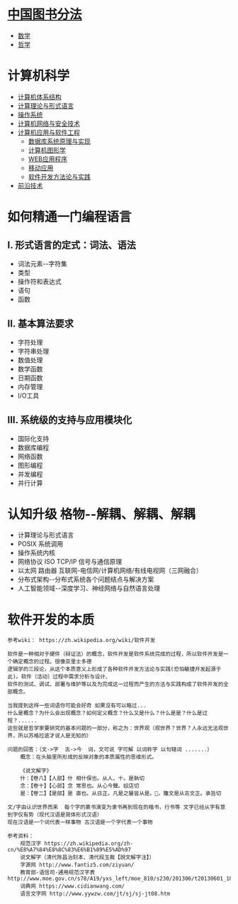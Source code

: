 # [中国图书分法](https://zh.wikipedia.org/zh-cn/%E4%B8%AD%E6%96%87%E5%9C%96%E6%9B%B8%E5%88%86%E9%A1%9E%E6%B3%95#10%E5%80%8B%E5%A4%A7%E5%88%86%E9%A1%9E)
- [数学](形式科学/数学.MD)
- [哲学](哲学/哲学总览.MD)
# 计算机科学
  * [计算机体系结构](computer_science/计算机体系结构.MD)
  * [计算理论与形式语言](computer_science/计算理论、形式语言与复杂性.MD)
  * [操作系统](computer_science/操作系统.MD)
  * [计算机网络与安全技术](computer_science/计算机网络与安全技术.MD)
  * [计算机应用与软件工程](#)
      * [数据库系统原理与实现](computer_science/数据库.MD)
      * [计算机图形学](computer_science/计算机图形学.MD)
      * [WEB应用程序](computer_science/WEB应用程序.MD)
      * [移动应用](#)
      * [软件开发方法论与实践](computer_science/软件工程.MD)
  * [前沿技术](computer_science/前沿技术.MD)
# 如何精通一门编程语言
## I. 形式语言的定式：词法、语法
- 词法元素--字符集
- 类型
- 操作符和表达式
- 语句
- 函数
## II. 基本算法要求
- 字符处理
- 字符串处理
- 数值处理
- 数学函数
- 日期函数
- 内存管理
- I/O工具
## III. 系统级的支持与应用模块化
- 国际化支持
- 数据库编程
- 网络函数
- 图形编程
- 并发编程
- 并行计算
# 认知升级 格物--解耦、解耦、解耦
- 计算理论与形式语言
- POSIX 系统调用
- 操作系统内核
- 网络协议 ISO TCP/IP 信号与通信原理
- 以太网 路由器 互联网-电信网/计算机网络/有线电视网（三网融合）
- 分布式架构--分布式系统各个问题结点与解决方案
- 人工智能领域--深度学习、神经网络与自然语言处理
# 软件开发的本质
    参考wiki： https://zh.wikipedia.org/wiki/软件开发
    
    软件是一种相对于硬件（辩证法）的概念，软件开发是软件系统完成的过程，所以软件开发是一个确定概念的过程。很像亚里士多德
    逻辑学的三段论，从这个本质意义上形成了各种软件开发方法论与实践(恐怕敏捷开发起源于此)。软件（活动）过程中需求分析与设计、
    软件的测试、调试、部署与维护等以及为完成这一过程而产生的方法与实践构成了软件开发的全部概念。
    
    当我提到这样一些词语你可能会好奇 如果没有可以略过...
    什么是概念？为什么会出现概念？如何定义概念？什么又是什么？什么是是？什么是过程？......
    这些就是哲学家要研究的基本问题的一部分，称之为：世界观（观世界？世界？人永远无法观世界，所以苏格拉底才说人是无知的）
    
    问题的回答：（文->字  古->今  词，文可说 字可解 以词称字 以句辖词 .......）
        概念：在头脑里所形成的反映对象的本质属性的思维形式。
        
        《说文解字》
        什：【卷八】【人部】什 相什保也。从人、十。是執切
        念：【卷十】【心部】念 常思也。从心今聲。奴店切
        是：【卷二】【是部】是 直也。从日正。凡是之屬皆从是。𣆞，籒文是从古文正。承旨切
        
    文/字由认识世界而来  每个字的篆书演变为隶书再到现在的楷书，行书等 文字已经从字有意到字仅有势（现代汉语是简体形式汉语）
    现在汉语是一个词代表一样事物 古汉语是一个字代表一个事物
        
    参考资料：
        规范汉字 https://zh.wikipedia.org/zh-cn/%E8%A7%84%E8%8C%83%E6%B1%89%E5%AD%97
        说文解字（清代陈昌治刻本、清代段玉裁【說文解字注】）
        字源网 http://www.fantiz5.com/ziyuan/
        教育部-语信司-通用规范汉字表 http://www.moe.gov.cn/s78/A19/yxs_left/moe_810/s230/201306/t20130601_186002.html
        词典网 https://www.cidianwang.com/
        语言文字网 http://www.yywzw.com/jt/sj/sj-jt08.htm
